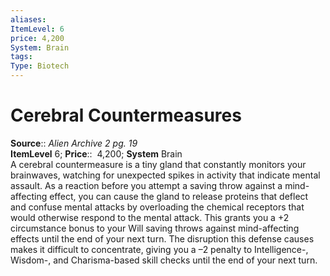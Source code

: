 ```yaml
---
aliases: 
ItemLevel: 6
price: 4,200
System: Brain
tags: 
Type: Biotech
---
```


# Cerebral Countermeasures

**Source**:: _Alien Archive 2 pg. 19_  
**ItemLevel** 6;
**Price**::  4,200; **System** Brain  
A cerebral countermeasure is a tiny gland that constantly monitors your brainwaves, watching for unexpected spikes in activity that indicate mental assault. As a reaction before you attempt a saving throw against a mind-affecting effect, you can cause the gland to release proteins that deflect and confuse mental attacks by overloading the chemical receptors that would otherwise respond to the mental attack. This grants you a +2 circumstance bonus to your Will saving throws against mind-affecting effects until the end of your next turn. The disruption this defense causes makes it difficult to concentrate, giving you a –2 penalty to Intelligence-, Wisdom-, and Charisma-based skill checks until the end of your next turn.
